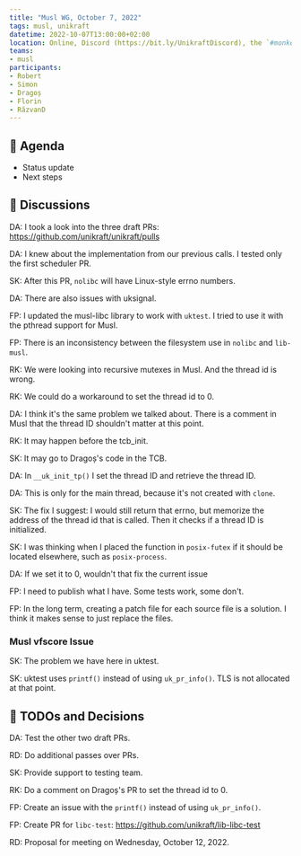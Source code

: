 ```yaml
---
title: "Musl WG, October 7, 2022"
tags: musl, unikraft
datetime: 2022-10-07T13:00:00+02:00
location: Online, Discord (https://bit.ly/UnikraftDiscord), the `#monkey-business` voice channel
teams:
- musl
participants:
- Robert
- Simon
- Dragoș
- Florin
- RăzvanD
---
```


## :dart: Agenda

- Status update
- Next steps

## :closed_book: Discussions

DA: I took a look into the three draft PRs: https://github.com/unikraft/unikraft/pulls

DA: I knew about the implementation from our previous calls.
I tested only the first scheduler PR.

SK: After this PR, `nolibc` will have Linux-style errno numbers.

DA: There are also issues with uksignal.

FP: I updated the musl-libc library to work with `uktest`.
I tried to use it with the pthread support for Musl.

FP: There is an inconsistency between the filesystem use in `nolibc` and `lib-musl`.

RK: We were looking into recursive mutexes in Musl.
And the thread id is wrong.

RK: We could do a workaround to set the thread id to 0.

DA: I think it's the same problem we talked about.
There is a comment in Musl that the thread ID shouldn't matter at this point.

RK: It may happen before the tcb_init.

SK: It may go to Dragoș's code in the TCB.

DA: In `__uk_init_tp()` I set the thread ID and retrieve the thread ID.

DA: This is only for the main thread, because it's not created with `clone`.

SK: The fix I suggest: I would still return that errno, but memorize the address of the thread id that is called.
Then it checks if a thread ID is initialized.

SK: I was thinking when I placed the function in `posix-futex` if it should be located elsewhere, such as `posix-process`.

DA: If we set it to 0, wouldn't that fix the current issue

FP: I need to publish what I have.
Some tests work, some don't.

FP: In the long term, creating a patch file for each source file is a solution.
I think it makes sense to just replace the files.

### Musl vfscore Issue

SK: The problem we have here in uktest.

SK: uktest uses `printf()` instead of using `uk_pr_info()`.
TLS is not allocated at that point.

## :wrench: TODOs and Decisions

DA: Test the other two draft PRs.

RD: Do additional passes over PRs.

SK: Provide support to testing team.

RK: Do a comment on Dragoș's PR to set the thread id to 0.

FP: Create an issue with the `printf()` instead of using `uk_pr_info()`.

FP: Create PR for `libc-test`: https://github.com/unikraft/lib-libc-test

RD: Proposal for meeting on Wednesday, October 12, 2022.
